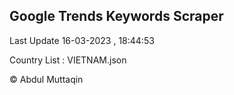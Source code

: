 

## Google Trends Keywords Scraper 
 
Last Update 16-03-2023 , 18:44:53

Country List :
VIETNAM.json



© Abdul Muttaqin 
